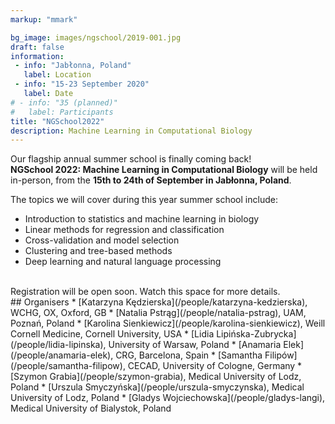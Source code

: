```yaml
---
markup: "mmark"

bg_image: images/ngschool/2019-001.jpg
draft: false
information:
 - info: "Jabłonna, Poland"
   label: Location
 - info: "15-23 September 2020"
   label: Date
# - info: "35 (planned)"
#   label: Participants
title: "NGSchool2022"
description: Machine Learning in Computational Biology
---
```


Our flagship annual summer school is finally coming back!  
**NGSchool 2022: Machine Learning in Computational Biology** will be held in-person, from the **15th to 24th of September in Jabłonna, Poland**. 

The topics we will cover during this year summer school include:

* Introduction to statistics and machine learning in biology
* Linear methods for regression and classification 
* Cross-validation and model selection
* Clustering and tree-based methods
* Deep learning and natural language processing

<br>
Registration will be open soon. Watch this space for more details.

<br>
## Organisers
* [Katarzyna Kędzierska](/people/katarzyna-kedzierska), WCHG, OX, Oxford, GB  
* [Natalia Pstrąg](/people/natalia-pstrag), UAM, Poznań, Poland  
* [Karolina Sienkiewicz](/people/karolina-sienkiewicz), Weill Cornell Medicine, Cornell University, USA  
* [Lidia Lipińska-Zubrycka](/people/lidia-lipinska), University of Warsaw, Poland  
* [Anamaria Elek](/people/anamaria-elek), CRG, Barcelona, Spain  
* [Samantha Filipów](/people/samantha-filipow), CECAD, University of Cologne, Germany
* [Szymon Grabia](/people/szymon-grabia), Medical University of Lodz, Poland
* [Urszula Smyczyńska](/people/urszula-smyczynska), Medical University of Lodz, Poland  
* [Gladys Wojciechowska](/people/gladys-langi), Medical University of Bialystok, Poland 

